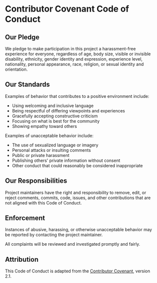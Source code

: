 # Contributor Covenant Code of Conduct

## Our Pledge

We pledge to make participation in this project a harassment-free experience for everyone, regardless of age, body size, visible or invisible disability, ethnicity, gender identity and expression, experience level, nationality, personal appearance, race, religion, or sexual identity and orientation.

## Our Standards

Examples of behavior that contributes to a positive environment include:

- Using welcoming and inclusive language  
- Being respectful of differing viewpoints and experiences  
- Gracefully accepting constructive criticism  
- Focusing on what is best for the community  
- Showing empathy toward others

Examples of unacceptable behavior include:

- The use of sexualized language or imagery  
- Personal attacks or insulting comments  
- Public or private harassment  
- Publishing others' private information without consent  
- Other conduct that could reasonably be considered inappropriate

## Our Responsibilities

Project maintainers have the right and responsibility to remove, edit, or reject comments, commits, code, issues, and other contributions that are not aligned with this Code of Conduct.

## Enforcement

Instances of abusive, harassing, or otherwise unacceptable behavior may be reported by contacting the project maintainer.

All complaints will be reviewed and investigated promptly and fairly.

## Attribution

This Code of Conduct is adapted from the [Contributor Covenant](https://www.contributor-covenant.org), version 2.1.
